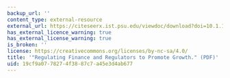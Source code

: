 ```yaml
---
backup_url: ''
content_type: external-resource
external_url: https://citeseerx.ist.psu.edu/viewdoc/download?doi=10.1.1.639.3921&rep=rep1&type=pdf
has_external_licence_warning: true
has_external_license_warning: true
is_broken: ''
license: https://creativecommons.org/licenses/by-nc-sa/4.0/
title: '"Regulating Finance and Regulators to Promote Growth." (PDF)'
uid: 19cf9a07-7827-4f38-87c7-a45e3d4ab677
---
```

